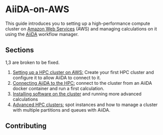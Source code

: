 # AiiDA-on-AWS
This guide introduces you to setting up a high-performance compute cluster on [Amazon Web Services](https://aws.amazon.com/ec2) (AWS) and managing calculations on it using the [AiiDA](https://www.aiida.net/) workflow manager.

## Sections
1,3 are broken to be fixed.
1. [Setting up a HPC cluster on AWS:](Section1/1.%20Setting%20up%20an%20AWS%20HPC%20Cluster.md")
Create your first HPC cluster and configure it to allow AiiDA to connect to it.
2. [Connecting AiiDA to the HPC:](Section2/2.%20Connecting%20AiiDA%20to%20the%20cluster.md) connect to the cluster from an AiiDA docker container and run a first calculation. 
3. [Installing software on the cluster](Section3/3.%20Installing%20Software%20on%20the%20cluster.md) and running more advanced calculations
4. [Advanced HPC clusters:](Section4/4.%20Advanced%20HPC%20clusters.md) spot instances and how to manage a cluster with multiple partitions and queues with AiiDA.

## Contributing


